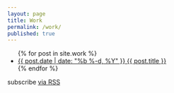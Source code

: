 ```yaml
---
layout: page
title: Work
permalink: /work/
published: true
---
```


<ul class="work-list">
  {% for post in site.work %}
    <li>
      <a class="work-item-wrapper" href="{{ post.url | prepend: site.baseurl }}">
        <span class="work-meta">{{ post.date | date: "%b %-d, %Y" }}</span>
        <span class="work-title">
          {{ post.title }}
        </span>
      </a>
    </li>
  {% endfor %}
</ul>

<p class="rss-subscribe">subscribe <a href="{{ "/feed.xml" | prepend: site.baseurl }}">via RSS</a></p>
